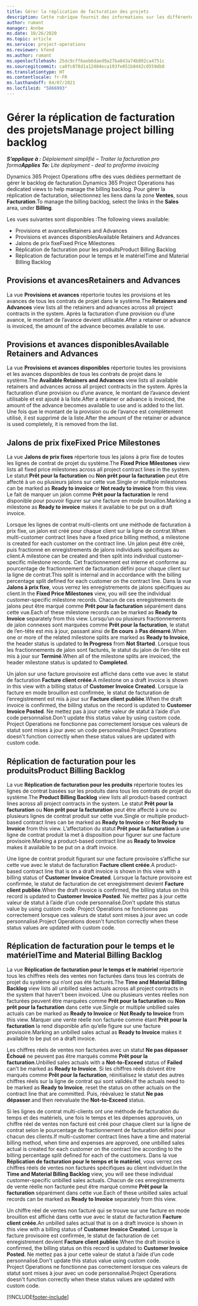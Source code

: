 ```yaml
---
title: Gérer la réplication de facturation des projets
description: Cette rubrique fournit des informations sur les différentes vues disponibles pour être utilisées lors de la gestion de la réplication de facturation sur les projets.
author: rumant
manager: Annbe
ms.date: 10/26/2020
ms.topic: article
ms.service: project-operations
ms.reviewer: kfend
ms.author: rumant
ms.openlocfilehash: 25dc9cff6aeb6daed9a27ba843a74b892ca4751c
ms.sourcegitcommit: ca0fc078d1a12484eca193fe051b8442c0559db8
ms.translationtype: HT
ms.contentlocale: fr-FR
ms.lasthandoff: 04/07/2021
ms.locfileid: "5866993"
---
```

# <a name="manage-project-billing-backlog"></a><span data-ttu-id="cbf3c-103">Gérer la réplication de facturation des projets</span><span class="sxs-lookup"><span data-stu-id="cbf3c-103">Manage project billing backlog</span></span> 

<span data-ttu-id="cbf3c-104">_**S’applique à :** Déploiement simplifié – Traiter la facturation pro forma_</span><span class="sxs-lookup"><span data-stu-id="cbf3c-104">_**Applies To:** Lite deployment - deal to proforma invoicing_</span></span>

<span data-ttu-id="cbf3c-105">Dynamics 365 Project Operations offre des vues dédiées permettant de gérer le backlog de facturation.</span><span class="sxs-lookup"><span data-stu-id="cbf3c-105">Dynamics 365 Project Operations has dedicated views to help manage the billing backlog.</span></span> <span data-ttu-id="cbf3c-106">Pour gérer la réplication de facturation, sélectionnez les liens dans la zone **Ventes**, sous **Facturation**.</span><span class="sxs-lookup"><span data-stu-id="cbf3c-106">To manage the billing backlog, select the links in the **Sales** area, under **Billing**.</span></span> 

<span data-ttu-id="cbf3c-107">Les vues suivantes sont disponibles :</span><span class="sxs-lookup"><span data-stu-id="cbf3c-107">The following views available:</span></span>

- <span data-ttu-id="cbf3c-108">Provisions et avances</span><span class="sxs-lookup"><span data-stu-id="cbf3c-108">Retainers and Advances</span></span>
- <span data-ttu-id="cbf3c-109">Provisions et avances disponibles</span><span class="sxs-lookup"><span data-stu-id="cbf3c-109">Available Retainers and Advances</span></span>
- <span data-ttu-id="cbf3c-110">Jalons de prix fixe</span><span class="sxs-lookup"><span data-stu-id="cbf3c-110">Fixed Price Milestones</span></span>
- <span data-ttu-id="cbf3c-111">Réplication de facturation pour les produits</span><span class="sxs-lookup"><span data-stu-id="cbf3c-111">Product Billing Backlog</span></span>
- <span data-ttu-id="cbf3c-112">Réplication de facturation pour le temps et le matériel</span><span class="sxs-lookup"><span data-stu-id="cbf3c-112">Time and Material Billing Backlog</span></span>

## <a name="retainers-and-advances"></a><span data-ttu-id="cbf3c-113">Provisions et avances</span><span class="sxs-lookup"><span data-stu-id="cbf3c-113">Retainers and Advances</span></span>

<span data-ttu-id="cbf3c-114">La vue **Provisions et avances** répertorie toutes les provisions et les avances de tous les contrats de projet dans le système.</span><span class="sxs-lookup"><span data-stu-id="cbf3c-114">The **Retainers and Advances** view lists all the retainers and advances across all project contracts in the system.</span></span> <span data-ttu-id="cbf3c-115">Après la facturation d’une provision ou d’une avance, le montant de l’avance devient utilisable.</span><span class="sxs-lookup"><span data-stu-id="cbf3c-115">After a retainer or advance is invoiced, the amount of the advance becomes available to use.</span></span>

## <a name="available-retainers-and-advances"></a><span data-ttu-id="cbf3c-116">Provisions et avances disponibles</span><span class="sxs-lookup"><span data-stu-id="cbf3c-116">Available Retainers and Advances</span></span>

<span data-ttu-id="cbf3c-117">La vue **Provisions et avances disponibles** répertorie toutes les provisions et les avances disponibles de tous les contrats de projet dans le système.</span><span class="sxs-lookup"><span data-stu-id="cbf3c-117">The **Available Retainers and Advances** view lists all available retainers and advances across all project contracts in the system.</span></span> <span data-ttu-id="cbf3c-118">Après la facturation d’une provision ou d’une avance, le montant de l’avance devient utilisable et est ajouté à la liste.</span><span class="sxs-lookup"><span data-stu-id="cbf3c-118">After a retainer or advance is invoiced, the amount of the advance becomes available to use and is added to the list.</span></span> <span data-ttu-id="cbf3c-119">Une fois que le montant de la provision ou de l’avance est complètement utilisé, il est supprimé de la liste.</span><span class="sxs-lookup"><span data-stu-id="cbf3c-119">After the amount of the retainer or advance is used completely, it is removed from the list.</span></span>

## <a name="fixed-price-milestones"></a><span data-ttu-id="cbf3c-120">Jalons de prix fixe</span><span class="sxs-lookup"><span data-stu-id="cbf3c-120">Fixed Price Milestones</span></span>

<span data-ttu-id="cbf3c-121">La vue **Jalons de prix fixes** répertorie tous les jalons à prix fixe de toutes les lignes de contrat de projet du système.</span><span class="sxs-lookup"><span data-stu-id="cbf3c-121">The **Fixed Price Milestones** view lists all fixed price milestones across all project contract lines in the system.</span></span> <span data-ttu-id="cbf3c-122">Le statut **Prêt pour la facturation** ou **Non prêt pour la facturation** peut être affecté à un ou plusieurs jalons sur cette vue.</span><span class="sxs-lookup"><span data-stu-id="cbf3c-122">Single or multiple milestones can be marked as **Ready to invoice** or **Not ready to invoice** from this view.</span></span> <span data-ttu-id="cbf3c-123">Le fait de marquer un jalon comme **Prêt pour la facturation** le rend disponible pour pouvoir figurer sur une facture en mode brouillon.</span><span class="sxs-lookup"><span data-stu-id="cbf3c-123">Marking a milestone as **Ready to invoice** makes it available to be put on a draft invoice.</span></span>

<span data-ttu-id="cbf3c-124">Lorsque les lignes de contrat multi-clients ont une méthode de facturation à prix fixe, un jalon est créé pour chaque client sur la ligne de contrat.</span><span class="sxs-lookup"><span data-stu-id="cbf3c-124">When multi-customer contract lines have a fixed price billing method, a milestone is created for each customer on the contract line.</span></span> <span data-ttu-id="cbf3c-125">Un jalon peut être créé, puis fractionné en enregistrements de jalons individuels spécifiques au client.</span><span class="sxs-lookup"><span data-stu-id="cbf3c-125">A milestone can be created and then split into individual customer-specific milestone records.</span></span> <span data-ttu-id="cbf3c-126">Cet fractionnement est interne et conforme au pourcentage de fractionnement de facturation défini pour chaque client sur la ligne de contrat.</span><span class="sxs-lookup"><span data-stu-id="cbf3c-126">This split is internal and in accordance with the billing percentage split defined for each customer on the contract line.</span></span> <span data-ttu-id="cbf3c-127">Dans la vue **Jalons à prix fixe**, vous verrez les enregistrements de jalons spécifiques au client.</span><span class="sxs-lookup"><span data-stu-id="cbf3c-127">In the **Fixed Price Milestones** view, you will see the individual customer-specific milestone records.</span></span> <span data-ttu-id="cbf3c-128">Chacun de ces enregistrements de jalons peut être marqué comme **Prêt pour la facturation** séparément dans cette vue.</span><span class="sxs-lookup"><span data-stu-id="cbf3c-128">Each of these milestone records can be marked as **Ready to Invoice** separately from this view.</span></span> <span data-ttu-id="cbf3c-129">Lorsqu’un ou plusieurs fractionnements de jalon connexes sont marquées comme **Prêt pour la facturation**, le statut de l’en-tête est mis à jour, passant ainsi de **En cours** à **Pas démarré**.</span><span class="sxs-lookup"><span data-stu-id="cbf3c-129">When one or more of the related milestone splits are marked as **Ready to Invoice**, the header status is updated to **In Progress** from **Not Started**.</span></span> <span data-ttu-id="cbf3c-130">Lorsque tous les fractionnements de jalon sont facturés, le statut du jalon de l’en-tête est mis à jour sur **Terminé**.</span><span class="sxs-lookup"><span data-stu-id="cbf3c-130">When all of the milestone splits are invoiced, the header milestone status is updated to **Completed**.</span></span>

<span data-ttu-id="cbf3c-131">Un jalon sur une facture provisoire est affiché dans cette vue avec le statut de facturation **Facture client créée**.</span><span class="sxs-lookup"><span data-stu-id="cbf3c-131">A milestone on a draft invoice is shown in this view with a billing status of **Customer Invoice Created**.</span></span> <span data-ttu-id="cbf3c-132">Lorsque la facture en mode brouillon est confirmée, le statut de facturation de l’enregistrement est mis à jour sur **Facture client publiée**.</span><span class="sxs-lookup"><span data-stu-id="cbf3c-132">When the draft invoice is confirmed, the billing status on the record is updated to **Customer Invoice Posted**.</span></span> <span data-ttu-id="cbf3c-133">Ne mettez pas à jour cette valeur de statut à l’aide d’un code personnalisé.</span><span class="sxs-lookup"><span data-stu-id="cbf3c-133">Don't update this status value by using custom code.</span></span> <span data-ttu-id="cbf3c-134">Project Operations ne fonctionne pas correctement lorsque ces valeurs de statut sont mises à jour avec un code personnalisé.</span><span class="sxs-lookup"><span data-stu-id="cbf3c-134">Project Operations doesn't function correctly when these status values are updated with custom code.</span></span>

## <a name="product-billing-backlog"></a><span data-ttu-id="cbf3c-135">Réplication de facturation pour les produits</span><span class="sxs-lookup"><span data-stu-id="cbf3c-135">Product Billing Backlog</span></span>

<span data-ttu-id="cbf3c-136">La vue **Réplication de facturation pour les produits** répertorie toutes les lignes de contrat basées sur les produits dans tous les contrats de projet du système.</span><span class="sxs-lookup"><span data-stu-id="cbf3c-136">The **Product Billing Backlog** view lists all product-based contract lines across all project contracts in the system.</span></span> <span data-ttu-id="cbf3c-137">Le statut **Prêt pour la facturation** ou **Non prêt pour la facturation** peut être affecté à une ou plusieurs lignes de contrat produit sur cette vue.</span><span class="sxs-lookup"><span data-stu-id="cbf3c-137">Single or multiple product-based contract lines can be marked as **Ready to Invoice** or **Not Ready to Invoice** from this view.</span></span> <span data-ttu-id="cbf3c-138">L’affectation du statut **Prêt pour la facturation** à une ligne de contrat produit la met à disposition pour figurer sur une facture provisoire.</span><span class="sxs-lookup"><span data-stu-id="cbf3c-138">Marking a product-based contract line as **Ready to Invoice** makes it available to be put on a draft invoice.</span></span>

<span data-ttu-id="cbf3c-139">Une ligne de contrat produit figurant sur une facture provisoire s’affiche sur cette vue avec le statut de facturation **Facture client créée**.</span><span class="sxs-lookup"><span data-stu-id="cbf3c-139">A product-based contract line that is on a draft invoice is shown in this view with a billing status of **Customer Invoice Created**.</span></span> <span data-ttu-id="cbf3c-140">Lorsque la facture provisoire est confirmée, le statut de facturation de cet enregistrement devient **Facture client publiée**.</span><span class="sxs-lookup"><span data-stu-id="cbf3c-140">When the draft invoice is confirmed, the billing status on this record is updated to **Customer Invoice Posted**.</span></span> <span data-ttu-id="cbf3c-141">Ne mettez pas à jour cette valeur de statut à l’aide d’un code personnalisé.</span><span class="sxs-lookup"><span data-stu-id="cbf3c-141">Don't update this status value by using custom code.</span></span> <span data-ttu-id="cbf3c-142">Project Operations ne fonctionne pas correctement lorsque ces valeurs de statut sont mises à jour avec un code personnalisé.</span><span class="sxs-lookup"><span data-stu-id="cbf3c-142">Project Operations doesn't function correctly when these status values are updated with custom code.</span></span>

## <a name="time-and-material-billing-backlog"></a><span data-ttu-id="cbf3c-143">Réplication de facturation pour le temps et le matériel</span><span class="sxs-lookup"><span data-stu-id="cbf3c-143">Time and Material Billing Backlog</span></span>

<span data-ttu-id="cbf3c-144">La vue **Réplication de facturation pour le temps et le matériel** répertorie tous les chiffres réels des ventes non facturées dans tous les contrats de projet du système qui n’ont pas été facturés.</span><span class="sxs-lookup"><span data-stu-id="cbf3c-144">The **Time and Material Billing Backlog** view lists all unbilled sales actuals across all project contracts in the system that haven't been invoiced.</span></span> <span data-ttu-id="cbf3c-145">Une ou plusieurs ventes réelles non facturées peuvent être marquées comme **Prêt pour la facturation** ou **Non prêt pour la facturation** dans cette vue.</span><span class="sxs-lookup"><span data-stu-id="cbf3c-145">Single or multiple unbilled sales actuals can be marked as **Ready to Invoice** or **Not Ready to Invoice** from this view.</span></span> <span data-ttu-id="cbf3c-146">Marquer une vente réelle non facturée comme étant **Prêt pour la facturation** la rend disponible afin qu’elle figure sur une facture provisoire.</span><span class="sxs-lookup"><span data-stu-id="cbf3c-146">Marking an unbilled sales actual as **Ready to Invoice** makes it available to be put on a draft invoice.</span></span>

<span data-ttu-id="cbf3c-147">Les chiffres réels de ventes non facturées avec un statut **Ne pas dépasser** **Échoué** ne peuvent pas être marqués comme **Prêt pour la facturation**.</span><span class="sxs-lookup"><span data-stu-id="cbf3c-147">Unbilled sales actuals with a **Not-to-Exceed** status of **Failed** can't be marked as **Ready to Invoice**.</span></span> <span data-ttu-id="cbf3c-148">Si les chiffres réels doivent être marqués comme **Prêt pour la facturation**, réinitialisez le statut des autres chiffres réels sur la ligne de contrat qui sont validés.</span><span class="sxs-lookup"><span data-stu-id="cbf3c-148">If the actuals need to be marked as **Ready to Invoice**, reset the status on other actuals on the contract line that are committed.</span></span> <span data-ttu-id="cbf3c-149">Puis, réévaluez le statut **Ne pas dépasser**.</span><span class="sxs-lookup"><span data-stu-id="cbf3c-149">and then reevaluate the **Not-to-Exceed** status.</span></span>

<span data-ttu-id="cbf3c-150">Si les lignes de contrat multi-clients ont une méthode de facturation du temps et des matériels, une fois le temps et les dépenses approuvés, un chiffre réel de ventes non facturé est créé pour chaque client sur la ligne de contrat selon le pourcentage de fractionnement de facturation défini pour chacun des clients.</span><span class="sxs-lookup"><span data-stu-id="cbf3c-150">If multi-customer contract lines have a time and material billing method, when time and expenses are approved, one unbilled sales actual is created for each customer on the contract line according to the billing percentage split defined for each of the customers.</span></span> <span data-ttu-id="cbf3c-151">Dans la vue **Réplication de facturation pour le temps et le matériel**, vous verrez ces chiffres réels de ventes non facturés spécifiques au client individuel.</span><span class="sxs-lookup"><span data-stu-id="cbf3c-151">In the **Time and Material Billing Backlog** view, you will see these individual customer-specific unbilled sales actuals.</span></span> <span data-ttu-id="cbf3c-152">Chacun de ces enregistrements de vente réelle non facturée peut être marqué comme **Prêt pour la facturation** séparément dans cette vue.</span><span class="sxs-lookup"><span data-stu-id="cbf3c-152">Each of these unbilled sales actual records can be marked as **Ready to Invoice** separately from this view.</span></span>

<span data-ttu-id="cbf3c-153">Un chiffre réel de ventes non facturé qui se trouve sur une facture en mode brouillon est affiché dans cette vue avec le statut de facturation **Facture client créée**.</span><span class="sxs-lookup"><span data-stu-id="cbf3c-153">An unbilled sales actual that is on a draft invoice is shown in this view with a billing status of **Customer Invoice Created**.</span></span> <span data-ttu-id="cbf3c-154">Lorsque la facture provisoire est confirmée, le statut de facturation de cet enregistrement devient **Facture client publiée**.</span><span class="sxs-lookup"><span data-stu-id="cbf3c-154">When the draft invoice is confirmed, the billing status on this record is updated to **Customer Invoice Posted**.</span></span> <span data-ttu-id="cbf3c-155">Ne mettez pas à jour cette valeur de statut à l’aide d’un code personnalisé.</span><span class="sxs-lookup"><span data-stu-id="cbf3c-155">Don't update this status value using custom code.</span></span> <span data-ttu-id="cbf3c-156">Project Operations ne fonctionne pas correctement lorsque ces valeurs de statut sont mises à jour avec un code personnalisé.</span><span class="sxs-lookup"><span data-stu-id="cbf3c-156">Project Operations doesn't function correctly when these status values are updated with custom code.</span></span>


[!INCLUDE[footer-include](../../includes/footer-banner.md)]
